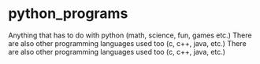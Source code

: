 # python_programs
Anything that has to do with python (math, science, fun, games etc.)
There are also other programming languages used too (c, c++, java, etc.)
There are also other programming languages used too (c, c++, java, etc.)
